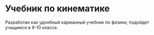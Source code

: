 # Учебник по кинематике

Разработан как удонбный карманный учебник по физики, подойдет учащимся в 9-10 классе.
